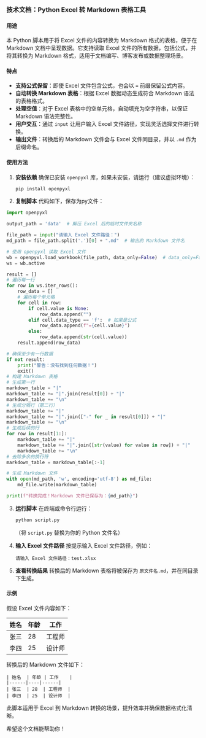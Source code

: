 ### 技术文档：Python Excel 转 Markdown 表格工具

#### **用途**
本 Python 脚本用于将 Excel 文件的内容转换为 Markdown 格式的表格，便于在 Markdown 文档中呈现数据。它支持读取 Excel 文件的所有数据，包括公式，并将其转换为 Markdown 格式，适用于文档编写、博客发布或数据整理场景。

#### **特点**
- **支持公式保留**：即使 Excel 文件包含公式，也会以 `=` 前缀保留公式内容。
- **自动转换 Markdown 表格**：根据 Excel 数据动态生成符合 Markdown 语法的表格格式。
- **处理空值**：对于 Excel 表格中的空单元格，自动填充为空字符串，以保证 Markdown 语法完整性。
- **用户交互**：通过 `input` 让用户输入 Excel 文件路径，实现灵活选择文件进行转换。
- **输出文件**：转换后的 Markdown 文件会与 Excel 文件同目录，并以 `.md` 作为后缀命名。

#### **使用方法**
1. **安装依赖**
   确保已安装 `openpyxl` 库，如果未安装，请运行（建议虚拟环境）：
   ```bash
   pip install openpyxl
   ```
2. **复制脚本**
代码如下，保存为py文件：
```python
import openpyxl

output_path = 'data'  # 解压 Excel 后的临时文件夹名称

file_path = input("请输入 Excel 文件路径：")
md_path = file_path.split('.')[0] + ".md"  # 输出的 Markdown 文件名

# 使用 openpyxl 读取 Excel 文件
wb = openpyxl.load_workbook(file_path, data_only=False)  # data_only=False 保留公式
ws = wb.active

result = []
# 遍历每一行
for row in ws.iter_rows():
    row_data = []
    # 遍历每个单元格
    for cell in row:
        if cell.value is None:
            row_data.append("")
        elif cell.data_type == 'f':  # 如果是公式
            row_data.append(f"={cell.value}")
        else:
            row_data.append(str(cell.value))
    result.append(row_data)

# 确保至少有一行数据
if not result:
    print("警告：没有找到任何数据！")
    exit()
# 构建 Markdown 表格
# 生成第一行
markdown_table = "|"
markdown_table += "|".join(result[0]) + "|"
markdown_table += "\n"
# 生成分隔行（第二行）
markdown_table += "|"
markdown_table += "|".join(["-" for _ in result[0]]) + "|"
markdown_table += "\n"
# 生成后续的行
for row in result[1:]:
    markdown_table += "|"
    markdown_table += "|".join([str(value) for value in row]) + "|"
    markdown_table += "\n"
# 去除多余的换行符
markdown_table = markdown_table[:-1]

# 生成 Markdown 文件
with open(md_path, 'w', encoding='utf-8') as md_file:
    md_file.write(markdown_table)

print(f"转换完成！Markdown 文件已保存为：{md_path}")
```
3. **运行脚本**   在终端或命令行运行：
   ```bash
   python script.py
   ```
   （将 `script.py` 替换为你的 Python 文件名）

4. **输入 Excel 文件路径**
   按提示输入 Excel 文件路径，例如：
   ```
   请输入 Excel 文件路径：test.xlsx
   ```
   
5. **查看转换结果**
   转换后的 Markdown 表格将被保存为 `原文件名.md`，并在同目录下生成。

#### **示例**
假设 Excel 文件内容如下：

| 姓名  | 年龄 | 工作    |
|------|----|------|
| 张三  | 28  | 工程师  |
| 李四  | 25  | 设计师  |

转换后的 Markdown 文件如下：
```
| 姓名  | 年龄 | 工作    |
|------|----|------|
| 张三  | 28  | 工程师  |
| 李四  | 25  | 设计师  |
```

此脚本适用于 Excel 到 Markdown 转换的场景，提升效率并确保数据格式化清晰。

希望这个文档能帮助你！
